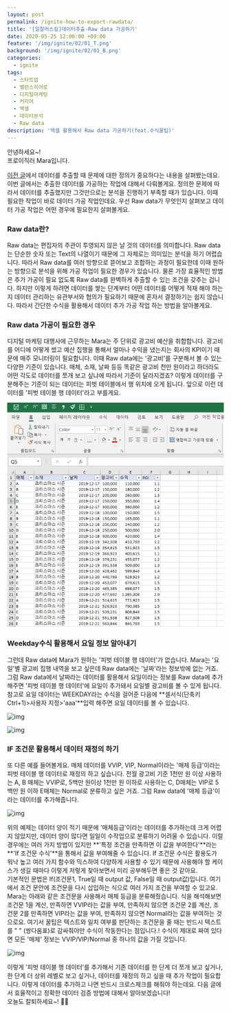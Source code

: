 ```yaml
---
layout: post
permalink: /ignite-how-to-export-rawdata/
title: '[일잘러스킬]데이터추출-Raw data 가공하기'
date: 2020-05-25 12:00:00 +09:00
feature: '/img/ignite/02/01_T.png'
background: '/img/ignite/02/01_B.png'
categories:
  - ignite
tags:
  - 스타트업
  - 밸런스히어로
  - 디지털마케팅
  - 커리어
  - 엑셀
  - 데이터분석
  - Raw data
description: '엑셀 활용해서 Raw data 가공하기(feat.수식꿀팁)'
---
```


안녕하세요~!<br>
프로이직러 Mara입니다.

[이전 글](https://mara.kim/ignite-why-data-analysis-important/)에서 데이터를 추출할 때 문제에 대한 정의가 중요하다는 내용을 살펴봤는데요. 이번 글에서는 추출한 데이터를 가공하는 작업에 대해서 다뤄볼게요. 정의한 문제에 따라서 데이터를 추출했지만 그것만으로는 분석을 진행하기 부족할 때가 있습니다. 이때 필요한 작업이 바로 데이터 가공 작업인데요. 우선 Raw data가 무엇인지 살펴보고 데이터 가공 작업은 어떤 경우에 필요한지 살펴볼게요. 

### Raw data란? 

Raw data는 편집자의 주관이 투영되지 않은 날 것의 데이터를 의미합니다. Raw data는 단순한 숫자 또는 Text의 나열이기 때문에 그 자체로는 의미있는 분석을 하기 어렵습니다. 따라서 Raw data를 여러 방향으로 뜯어보고 조합하는 과정이 필요한데 이때 원하는 방향으로 분석을 위해 가공 작업이 필요한 경우가 있습니다. 물론 가장 효율적인 방법은 추가 가공이 필요 없도록 Raw data를 완벽하게 추출할 수 있는 조건을 갖추는 겁니다. 하지만 이렇게 하려면 데이터를 쌓는 단계부터 어떤 데이터를 어떻게 적재 해야 하는지 데이터 관리하는 유관부서와 협의가 필요하기 때문에 혼자서 결정하기는 쉽지 않습니다. 따라서 간단한 수식을 활용해서 데이터 추가 가공 작업 하는 방법을 알아볼게요.   

### Raw data 가공이 필요한 경우

디지털 마케팅 대행사에 근무하는 Mara는 주 단위로 광고비 예산을 취합합니다. 광고비를 어디에 어떻게 썼고 예산 집행을 통해서 얼마나 수익을 냈는지는 회사의 KPI이기 때문에 매주 모니터링이 필요합니다. 이때 Raw data에는 '광고비'를 구분해서 볼 수 있는 다양한 기준이 있습니다. 매체, 소재, 날짜 등등 똑같은 광고비 천만 원이라고 하더라도 어떤 각도로 데이터를 쪼개 보고 싶냐에 따라서 기준이 달라지겠죠? 이렇게 데이터를 구분해주는 기준이 되는 데이터는 피벗 테이블에서 행 위치에 오게 됩니다. 앞으로 이런 데이터를 '피벗 테이블 행 데이터'라고 부를게요.

![img](/img/ignite/02/01.png)

### Weekday수식 활용해서 요일 정보 알아내기

그런데 Raw data에 Mara가 원하는 '피벗 테이블 행 데이터'가 없습니다. Mara는 '요일'별 광고비 집행 내역을 보고 싶은데 Raw data에는 '날짜'라는 정보밖에 없는 거죠. 그럼 Raw data에서 날짜라는 데이터를 활용해서 요일이라는 정보를 Raw data에 추가해주면 '피벗 테이블 행 데이터'에 요일이 추가돼서 요일별 광고비를 볼 수 있게 됩니다. 참고로 요일 데이터는 WEEKDAY라는 수식을 걸어준 다음에 **셀서식(단축키 Ctrl+1)>사용자 지정>'aaa'**입력 해주면 요일 데이터를 볼 수 있습니다. 

![img](https://k.kakaocdn.net/dn/74yBL/btqAWxORBb1/RYsZ2cZNk5rH9UnAG50jXK/img.png)

![img](https://k.kakaocdn.net/dn/bG67oH/btqASy2PS4Z/xy6RlZ3Ah6xzckRj1B8o8k/img.png)



### IF 조건문 활용해서 데이터 재정의 하기

또 다른 예를 들어볼게요. 매체 데이터를 VVIP, VIP, Normal이라는 '매체 등급'이라는 피벗 테이블 행 데이터로 재정의 하고 싶습니다. 전월 광고비 기준 1천만 원 이상 사용하는 A, B 매체는 VVIP로, 5백만 원이상 1천만 원 이하로 사용하는 C, D매체는 VIP로 5백만 원 이하 E매체는 Normal로 분류하고 싶은 거죠. 그럼 Raw data에 '매체 등급'이라는 데이터를 추가해줍니다.  

![img](https://k.kakaocdn.net/dn/dFrMAz/btqAWcKXbgw/3YcCmgIIVVKfoqhvHBoqGk/img.png)

위의 예제는 데이터 양이 적기 때문에 '매체등급'이라는 데이터를 추가하는데 크게 어렵지 않았지만, 데이터 양이 많다면 일일이 수작업으로 분류하기 어려울 수 있습니다. 이럴 경우에는 여러 가지 방법이 있지만 **'특정 조건을 만족하면 이 값을 부여한다'**라는 **'If 조건문 수식'**을 통해서 값을 부여해줄 수 있습니다. If 조건문 수식은 활용도가 워낙 높고 여러 가지 함수와 믹스하여 다양하게 사용할 수 있기 때문에 사용해야 할 케이스가 생길 때마다 이렇게 저렇게 찾아보면서 미리 공부해두면 좋은 것 같아요. <br>
기본적인 문법은 If(조건문1, True일 때 output 값, False일 때 output값)입니다. 여기에서 조건 문안에 조건문을 다시 삽입하는 식으로 여러 가지 조건을 부여할 수 있고요. Mara는 아래와 같은 조건문을 사용해서 매체 등급을 분류해줬습니다. 식을 해석해보면 조건문 1을 계산, 만족하면 VVIP라는 값을 부여, 만족하지 않으면 조건문 2를 계산, 조건문 2를 만족하면 VIP라는 값을 부여, 만족하지 않으면 Normal라는 값을 부여하는 것으로요. 여기서 꿀팁은 텍스트와 일치 여부를 판단하는 조건문을 줄 때는 반드시 텍스트를 " " (쌍다옴표)로 감싸줘야만 수식이 작동한다는 점입니다.! 수식이 제대로 짜여 있다면 모든 '매체' 정보는 VVIP/VIP/Normal 중 하나의 값을 가질 것입니다. 

![img](https://k.kakaocdn.net/dn/Hcr2o/btqARXhsi4N/ztkbaZMWXvtqZDHbG7Kxv1/img.png)

이렇게 '피벗 테이블 행 데이터'를 추가해서 기존 데이터를 한 단계 더 쪼개 보고 싶거나, 한 단계 더 상위 레벨로 보고 싶거나, 데이터를 재정의 하고 싶을 때 추가 작업이 필요합니다. 이렇게 데이터를 추가하고 나면 반드시 크로스체크를 해줘야 하는데요. 다음 글에서 효율적이고 정확한 데이터 검증 방법에 대해서 알아보겠습니다! <br>
오늘도 칼퇴하세요~! 🙋‍♀️  